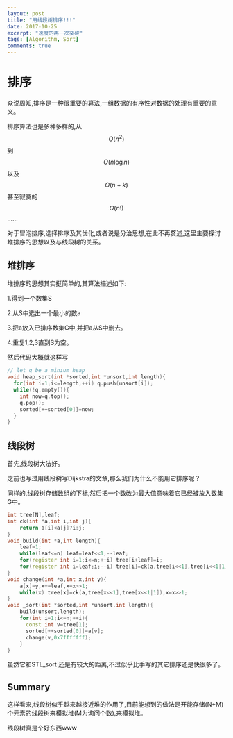 ```yaml
---
layout: post
title: "用线段树排序!!!"
date: 2017-10-25
excerpt: "速度的再一次突破"
tags: [Algorithm, Sort]
comments: true
---
```

# 排序
众说周知,排序是一种很重要的算法,一组数据的有序性对数据的处理有重要的意义。

排序算法也是多种多样的,从$$O(n^2)$$ 到$$O(n\log n)$$以及$$O(n+k)$$甚至寂寞的$$O(n!)$$ ......

对于冒泡排序,选择排序及其优化,或者说是分治思想,在此不再赘述,这里主要探讨堆排序的思想以及与线段树的关系。

## 堆排序
堆排序的思想其实挺简单的,其算法描述如下:

1.得到一个数集S

2.从S中选出一个最小的数a

3.把a放入已排序数集G中,并把a从S中删去。

4.重复1,2,3直到S为空。

然后代码大概就这样写
```cpp
// let q be a minium heap
void heap_sort(int *sorted,int *unsort,int length){
  for(int i=1;i<=length;++i) q.push(unsort[i]);
  while(!q.empty()){
    int now=q.top();
    q.pop();
    sorted[++sorted[0]]=now;
  }
}
```

## 线段树
首先,线段树大法好。

之前也写过用线段树写Dijkstra的文章,那么我们为什么不能用它排序呢？

同样的,线段树存储数组的下标,然后把一个数改为最大值意味着它已经被放入数集G中。

```cpp
int tree[N],leaf;
int ck(int *a,int i,int j){
    return a[i]<a[j]?i:j;
}
void build(int *a,int length){
    leaf=1;
    while(leaf<=n) leaf=leaf<<1;--leaf;
    for(register int i=1;i<=n;++i) tree[i+leaf]=i;
    for(register int i=leaf;i;--i) tree[i]=ck(a,tree[i<<1],tree[i<<1|1]);
}
void change(int *a,int x,int y){
    a[x]=y,x+=leaf,x=x>>1;
    while(x) tree[x]=ck(a,tree[x<<1],tree[x<<1|1]),x=x>>1;
}
void _sort(int *sorted,int *unsort,int length){
    build(unsort,length);
    for(int i=1;i<=n;++i){
      const int v=tree[1];
      sorted[++sorted[0]]=a[v];
      change(v,0x7fffffff);
    }
}
```
虽然它和STL_sort 还是有较大的距离,不过似乎比手写的其它排序还是快很多了。

## Summary
这样看来,线段树似乎越来越接近堆的作用了,目前能想到的做法是开能存储(N+M)个元素的线段树来模拟堆(M为询问个数),来模拟堆。

线段树真是个好东西www
